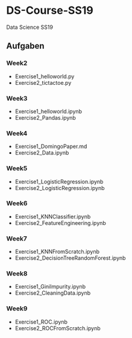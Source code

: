 # DS-Course-SS19
Data Science SS19

## Aufgaben
### Week2
- Exercise1_helloworld.py
- Exercise2_tictactoe.py

### Week3
- Exercise1_helloworld.ipynb
- Exercise2_Pandas.ipynb

### Week4
- Exercise1_DomingoPaper.md
- Exercise2_Data.ipynb

### Week5
- Exercise1_LogisticRegression.ipynb
- Exercise2_LogisticRegression.ipynb

### Week6
- Exercise1_KNNClassifier.ipynb
- Exercise2_FeatureEngineering.ipynb

### Week7
- Exercise1_KNNFromScratch.ipynb
- Exercise2_DecisionTreeRandomForest.ipynb

### Week8
- Exercise1_GiniImpurity.ipynb
- Exercise2_CleaningData.ipynb

### Week9
- Exercise1_ROC.ipynb
- Exercise2_ROCFromScratch.ipynb

